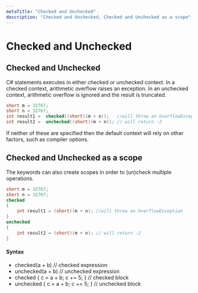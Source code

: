 ```yaml
---
metaTitle: "Checked and Unchecked"
description: "Checked and Unchecked, Checked and Unchecked as a scope"
---
```


# Checked and Unchecked



## Checked and Unchecked


C# statements executes in either checked or unchecked context. In a checked context, arithmetic overflow raises an exception. In an unchecked context, arithmetic overflow is ignored and the result is truncated.

```cs
short m = 32767;   
short n = 32767;
int result1 =  checked((short)(m + n));   //will throw an OverflowException
int result2 =  unchecked((short)(m + n)); // will return -2

```

If neither of these are specified then the default context will rely on other factors, such as compiler options.



## Checked and Unchecked as a scope


The keywords can also create scopes in order to (un)check multiple operations.

```cs
short m = 32767;
short n = 32767;
checked
{
    int result1 = (short)(m + n); //will throw an OverflowException
}
unchecked
{
    int result2 = (short)(m + n); // will return -2
}

```



#### Syntax


- checked(a + b)                   // checked expression
- unchecked(a + b)                 // unchecked expression
- checked { c = a + b; c += 5; }   // checked block
- unchecked { c = a + b; c += 5; } // unchecked block

